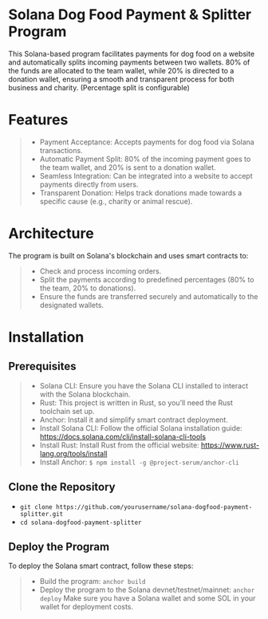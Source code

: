 # Solana Dog Food Payment & Splitter Program

This Solana-based program facilitates payments for dog food on a website and automatically splits incoming payments between two wallets. 80% of the funds are allocated to the team wallet, while 20% is directed to a donation wallet, ensuring a smooth and transparent process for both business and charity. (Percentage split is configurable)

# Features

> - Payment Acceptance: Accepts payments for dog food via Solana transactions.
> - Automatic Payment Split: 80% of the incoming payment goes to the team wallet, and 20% is sent to a donation wallet.
> - Seamless Integration: Can be integrated into a website to accept payments directly from users.
> - Transparent Donation: Helps track donations made towards a specific cause (e.g., charity or animal rescue).

# Architecture

The program is built on Solana's blockchain and uses smart contracts to:

> - Check and process incoming orders.
> - Split the payments according to predefined percentages (80% to the team, 20% to donations).
> - Ensure the funds are transferred securely and automatically to the designated wallets.

# Installation

## Prerequisites

> - Solana CLI: Ensure you have the Solana CLI installed to interact with the Solana blockchain.
> - Rust: This project is written in Rust, so you’ll need the Rust toolchain set up.
> - Anchor: Install it and simplify smart contract deployment.
> - Install Solana CLI: Follow the official Solana installation guide: https://docs.solana.com/cli/install-solana-cli-tools
> - Install Rust: Install Rust from the official website: https://www.rust-lang.org/tools/install
> - Install Anchor:
`$ npm install -g @project-serum/anchor-cli`

## Clone the Repository
- `git clone https://github.com/yourusername/solana-dogfood-payment-splitter.git`
- `cd solana-dogfood-payment-splitter`

## Deploy the Program
To deploy the Solana smart contract, follow these steps:

> - Build the program: `anchor build`
> - Deploy the program to the Solana devnet/testnet/mainnet: `anchor deploy`
Make sure you have a Solana wallet and some SOL in your wallet for deployment costs.
